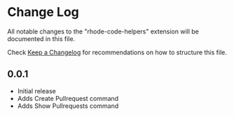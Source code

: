 # Change Log
All notable changes to the "rhode-code-helpers" extension will be documented in this file.

Check [Keep a Changelog](http://keepachangelog.com/) for recommendations on how to structure this file.

## 0.0.1
- Initial release
- Adds Create Pullrequest command
- Adds Show Pullrequests command